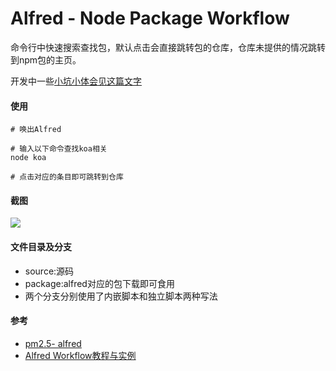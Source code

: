 #  Alfred - Node Package Workflow

命令行中快速搜索查找包，默认点击会直接跳转包的仓库，仓库未提供的情况跳转到npm包的主页。

开发中一些[小坑小体会见这篇文字](http://leedoo.cn/post/alfred-workflowgong-zuo-liu)

#### 使用

```
# 唤出Alfred

# 输入以下命令查找koa相关
node koa

# 点击对应的条目即可跳转到仓库
```



#### 截图

![](http://ww1.sinaimg.cn/large/63885f75ly1fq36rml01pg20hf0ijwlu.gif)



#### 文件目录及分支

* source:源码
* package:alfred对应的包下载即可食用
* 两个分支分别使用了内嵌脚本和独立脚本两种写法



#### 参考

* [pm2.5- alfred](https://github.com/wahyd4/PM2.5-Alfred)
* [Alfred Workflow教程与实例](https://www.jianshu.com/p/729d5f9991b8)

